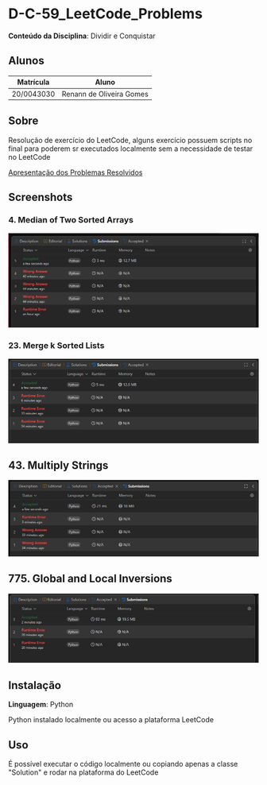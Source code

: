 # D-C-59_LeetCode_Problems

**Conteúdo da Disciplina**: Dividir e Conquistar<br>

## Alunos
|Matrícula | Aluno |
| -- | -- |
| 20/0043030  |  Renann de Oliveira Gomes |

## Sobre 
Resolução de exercício do LeetCode, alguns exercício possuem scripts no final para poderem sr executados localmente sem a necessidade de testar no LeetCode

[Apresentação dos Problemas Resolvidos](https://www.youtube.com/watch?v=YMWz2BpThz8) 

## Screenshots

### 4. Median of Two Sorted Arrays

![image](./images/image4.png)

### 23. Merge k Sorted Lists

![image](./images/image3.png)

## 43. Multiply Strings

![image](./images/image2.png)

## 775. Global and Local Inversions

![image](./images/image1.png)

## Instalação 
**Linguagem**: Python<br>

Python instalado localmente ou acesso a plataforma LeetCode

## Uso 
É possível executar o código localmente ou copiando apenas a classe "Solution" e rodar na plataforma do LeetCode





